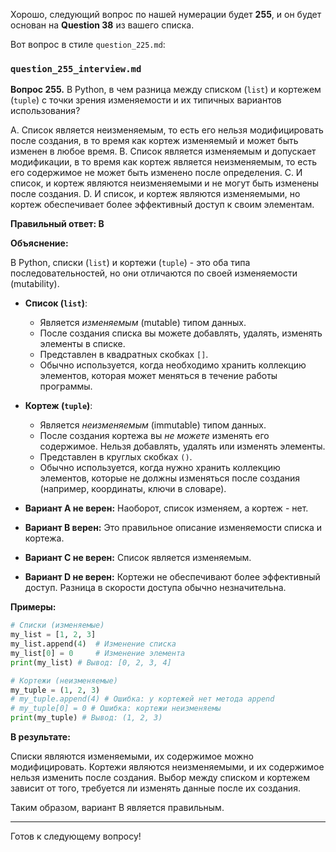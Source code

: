 Хорошо, следующий вопрос по нашей нумерации будет **255**, и он будет основан на **Question 38** из вашего списка.

Вот вопрос в стиле `question_225.md`:

### `question_255_interview.md`

**Вопрос 255.** В Python, в чем разница между списком (`list`) и кортежем (`tuple`) с точки зрения изменяемости и их типичных вариантов использования?

A. Список является неизменяемым, то есть его нельзя модифицировать после создания, в то время как кортеж изменяемый и может быть изменен в любое время.
B. Список является изменяемым и допускает модификации, в то время как кортеж является неизменяемым, то есть его содержимое не может быть изменено после определения.
C. И список, и кортеж являются неизменяемыми и не могут быть изменены после создания.
D. И список, и кортеж являются изменяемыми, но кортеж обеспечивает более эффективный доступ к своим элементам.

**Правильный ответ: B**

**Объяснение:**

В Python, списки (`list`) и кортежи (`tuple`) - это оба типа последовательностей, но они отличаются по своей изменяемости (mutability).

*   **Список (`list`)**:
    *   Является *изменяемым* (mutable) типом данных.
    *   После создания списка вы можете добавлять, удалять, изменять элементы в списке.
    *   Представлен в квадратных скобках `[]`.
    *   Обычно используется, когда необходимо хранить коллекцию элементов, которая может меняться в течение работы программы.

*   **Кортеж (`tuple`)**:
    *   Является *неизменяемым* (immutable) типом данных.
    *   После создания кортежа вы *не можете* изменять его содержимое. Нельзя добавлять, удалять или изменять элементы.
    *   Представлен в круглых скобках `()`.
    *   Обычно используется, когда нужно хранить коллекцию элементов, которые не должны изменяться после создания (например, координаты, ключи в словаре).

*   **Вариант A не верен:**  Наоборот, список изменяем, а кортеж - нет.
*   **Вариант B верен:** Это правильное описание изменяемости списка и кортежа.
*   **Вариант C не верен:** Список является изменяемым.
*   **Вариант D не верен:** Кортежи не обеспечивают более эффективный доступ. Разница в скорости доступа обычно незначительна.

**Примеры:**

```python
# Списки (изменяемые)
my_list = [1, 2, 3]
my_list.append(4)  # Изменение списка
my_list[0] = 0     # Изменение элемента
print(my_list) # Вывод: [0, 2, 3, 4]

# Кортежи (неизменяемые)
my_tuple = (1, 2, 3)
# my_tuple.append(4) # Ошибка: у кортежей нет метода append
# my_tuple[0] = 0 # Ошибка: кортежи неизменяемы
print(my_tuple) # Вывод: (1, 2, 3)
```

**В результате:**

Списки являются изменяемыми, их содержимое можно модифицировать. Кортежи являются неизменяемыми, и их содержимое нельзя изменить после создания. Выбор между списком и кортежем зависит от того, требуется ли изменять данные после их создания.

Таким образом, вариант B является правильным.

---

Готов к следующему вопросу!
